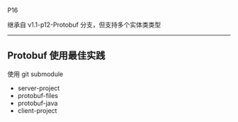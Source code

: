 
P16

继承自 v1.1-p12-Protobuf 分支，但支持多个实体类类型

---

## Protobuf 使用最佳实践

使用 git submodule

- server-project
- protobuf-files
- protobuf-java
- client-project
